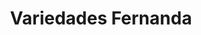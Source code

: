 ---
title: "Variedades Fernanda"
url: /santa-tecla/variedades-fernanda/
shop: tienda de variedades
---